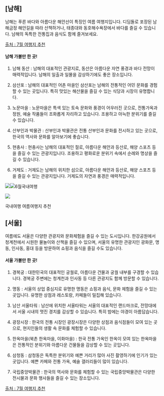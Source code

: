 ﻿
## [남해]

남해는 푸른 바다와 아름다운 해안선이 특징인 여름 여행지입니다. 디딤돌로 포장된 남해금정 해안길을 따라 산책하거나, 태종대와 동호해수욕장에서 바다를 즐길 수 있습니다. 남해의 독특한 전통집과 음식도 함께 즐겨보세요.

[출처 : 7월 여행지 추천](https://trip.xn--o39an2bqdw74b8te7xy.com/7%ec%9b%94-%ec%97%ac%ed%96%89%ec%a7%80-%ec%b6%94%ec%b2%9c-%ed%83%9c%ec%95%88-%ec%96%91%ed%8f%89-%eb%82%a8%ed%95%b4-%ec%bd%94%ec%8a%a4-%ea%b7%b8%eb%a6%ac%ea%b3%a0-%ea%b0%95%ec%9b%90%eb%8f%84-4/)

#### 남해 가볼만 한 곳!

1. 남해 동산 : 남해의 대표적인 관광지로, 동산은 아름다운 자연 풍경과 바다 전망이 매력적입니다. 남해의 일출과 일몰을 감상하기에도 좋은 장소입니다.

2. 삼산포 : 남해의 대표적인 어촌 마을인 삼산포는 남해의 전통적인 어민 문화를 경험할 수 있는 곳입니다. 특히 맛있는 해산물을 즐길 수 있는 식당과 시장이 유명합니다.

3. 노문마을 : 노문마을은 특색 있는 토속 문화와 풍경이 어우러진 곳으로, 전통가옥과 정원, 예술 작품들이 조화롭게 자리하고 있습니다. 조용하고 아늑한 분위기를 즐길 수 있습니다.

4. 산부인과 박물관 : 산부인과 박물관은 전통 산부인과 문화를 전시하고 있는 곳으로, 한국의 역사와 문화를 알아보기에 좋습니다.

5. 현충사 : 현충사는 남해의 대표적인 절로, 아름다운 해안과 등산로, 해양 스포츠 등을 즐길 수 있는 관광지입니다. 조용하고 평화로운 분위기 속에서 순례와 명상을 즐길 수 있습니다.

6. 거제도 : 거제도는 남해의 위치한 섬으로, 아름다운 해안과 등산로, 해양 스포츠 등을 즐길 수 있는 관광지입니다. 거제도의 자연과 풍경은 매력적입니다.

![](https://blog.kakaocdn.net/dn/barrbt/btsiuCfIX4r/zdDBhW7sQxAEYH4tKudWK1/img.jpg)![6월국내여행](https://blog.kakaocdn.net/dn/cqCJO9/btsiusdf97J/HoAKFIFmaV9YNHbiJDuWt1/img.jpg)

![](https://blog.kakaocdn.net/dn/nlaSz/btsiutcadE1/H5vwhiEU9efalTU3Gqqj9k/img.jpg)

국내여행 여름여행지 추천

## [서울]

여름에도 서울은 다양한 관광지와 문화체험을 즐길 수 있는 도시입니다. 한강공원에서 청계천에서 시원한 물놀이와 산책을 즐길 수 있으며, 서울의 유명한 관광지인 광화문, 명동, 인사동, 홍대 등을 방문하여 쇼핑과 음식을 즐길 수도 있습니다.

#### 서울 가볼만 한 곳!

1. 경복궁 : 대한민국의 대표적인 궁궐로, 아름다운 건물과 궁궐 내부를 구경할 수 있습니다. 경복궁 주변에는 청계천과 인사동 등 다른 관광지도 함께 방문할 수 있습니다.

2. 명동 : 서울의 상업 중심지로 유명한 명동은 쇼핑과 음식, 문화 체험을 즐길 수 있는 곳입니다. 유명한 상점과 레스토랑, 카페들이 밀집해 있습니다.

3. 남산 서울타워 : 남산에 위치한 서울타워는 서울의 대표적인 랜드마크로, 전망대에서 서울 시내의 멋진 경치를 감상할 수 있습니다. 특히 밤에는 야경이 아름답습니다.

4. 광장시장 : 한국의 전통 시장인 광장시장은 다양한 상점과 음식점들이 모여 있는 곳으로, 현지인들의 생활 속 문화를 체험할 수 있습니다.

5. 한옥마을(북촌 한옥마을, 이화마을) : 한국 전통 가옥인 한옥이 모여 있는 한옥마을은 전통적인 분위기와 아름다운 건물들을 감상할 수 있는 곳입니다.

6. 삼청동 : 삼청동은 독특한 분위기와 예쁜 거리가 많아 사진 촬영하기에 인기가 있는 곳입니다. 예쁜 카페와 전통 가옥, 예술 갤러리들이 많이 있습니다.

7. 국립중앙박물관 : 한국의 역사와 문화를 체험할 수 있는 국립중앙박물관은 다양한 전시물과 문화 행사들을 즐길 수 있는 장소입니다.

[출처 : 7월 여행지 추천](https://trip.xn--o39an2bqdw74b8te7xy.com/7%ec%9b%94-%ec%97%ac%ed%96%89%ec%a7%80-%ec%b6%94%ec%b2%9c-%ed%83%9c%ec%95%88-%ec%96%91%ed%8f%89-%eb%82%a8%ed%95%b4-%ec%bd%94%ec%8a%a4-%ea%b7%b8%eb%a6%ac%ea%b3%a0-%ea%b0%95%ec%9b%90%eb%8f%84-4/)
